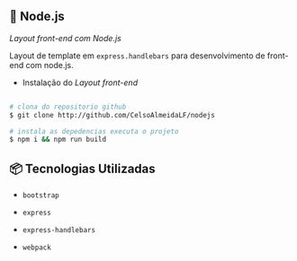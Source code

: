 ## :bookmark: Node.js
*Layout front-end com Node.js*

  Layout de template em  `express.handlebars` para desenvolvimento de front-end com node.js.

- Instalação do *Layout front-end*

```sh

# clona do repositorio github
$ git clone http://github.com/CelsoAlmeidaLF/nodejs

# instala as depedencias executa o projeto
$ npm i && npm run build

```

## :package: Tecnologias Utilizadas

- `bootstrap`

- `express`

- `express-handlebars`

- `webpack`
